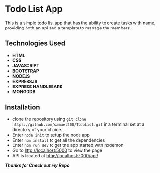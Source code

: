 # Todo List App
This is a simple todo list app that has the ability to create tasks with name, providing both an api and a template to manage the members.

## Technologies Used
- **HTML**
- **CSS**
- **JAVASCRIPT**
- **BOOTSTRAP**
- **NODEJS**
- **EXPRESSJS**
- **EXPRESS HANDLEBARS**
- **MONGODB**

## Installation
- clone the repository using `git clone https://github.com/samuel200/TodoList.git` in a terminal set at a directory of your choice.
- Enter `node init` to setup the node app
- Enter `npm install` to get all the dependencies
- Enter `npm run dev` to get the app started with nodemon
- Go to [http://localhost:5000](http://localhost:5000) to view the page
- API is located at [http://localhost:5000/api/](http://localhost:5000/api/)

__*Thanks for Check out my Repo*__